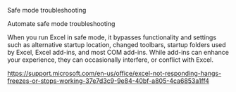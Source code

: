 Safe mode troubleshooting

Automate safe mode troubleshooting

When you run Excel in safe mode, it bypasses functionality and settings such as alternative startup location, changed toolbars, startup folders used by Excel, Excel add-ins, and most COM add-ins. While add-ins can enhance your experience, they can occasionally interfere, or conflict with Excel.

https://support.microsoft.com/en-us/office/excel-not-responding-hangs-freezes-or-stops-working-37e7d3c9-9e84-40bf-a805-4ca6853a1ff4
